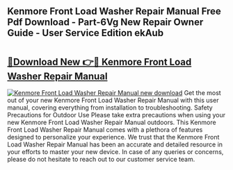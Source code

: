 ## Kenmore Front Load Washer Repair Manual Free Pdf Download - Part-6Vg New Repair Owner Guide - User Service Edition ekAub

# <h2><a href="http://bc16202.oget.top/?id=Kenmore+Front+Load+Washer+Repair+Manual">🔗Download New 👉🔴 Kenmore Front Load Washer Repair Manual</a></h2>

[![Kenmore Front Load Washer Repair Manual new download](https://i.imgur.com/5g1atiW.png)](http://bc16202.oget.top/?id=Kenmore+Front+Load+Washer+Repair+Manual)
Get the most out of your new Kenmore Front Load Washer Repair Manual with this user manual, covering everything from installation to troubleshooting. Safety Precautions for Outdoor Use Please take extra precautions when using your new Kenmore Front Load Washer Repair Manual outdoors. This Kenmore Front Load Washer Repair Manual comes with a plethora of features designed to personalize your experience. We trust that the Kenmore Front Load Washer Repair Manual has been an accurate and detailed resource in your efforts to master your new device. In case of any queries or concerns, please do not hesitate to reach out to our customer service team.
